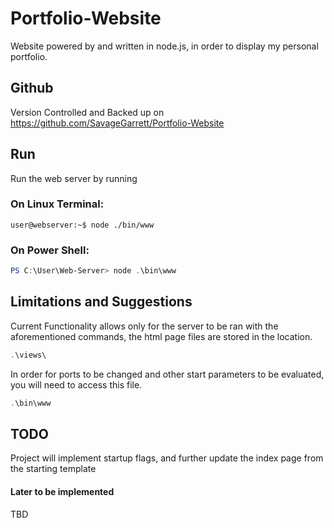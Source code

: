 # Portfolio-Website
Website powered by and written in node.js, in order to display my personal portfolio.

## Github
Version Controlled and Backed up on https://github.com/SavageGarrett/Portfolio-Website

## Run
Run the web server by running 

### On Linux Terminal: 
```console
user@webserver:~$ node ./bin/www
```
### On Power Shell: 
```powershell
PS C:\User\Web-Server> node .\bin\www
```

## Limitations and Suggestions
Current Functionality allows only for the server to be ran with the aforementioned commands, the html page files are stored in the location.
```powershell
.\views\
```
In order for ports to be changed and other start parameters to be evaluated, you will need to access this file.
```powershell
.\bin\www
```

## TODO
Project will implement startup flags, and further update the index page from the starting template

#### Later to be implemented
TBD
